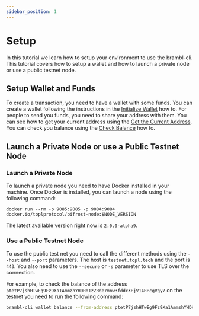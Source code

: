 ```yaml
---
sidebar_position: 1
---
```


# Setup

In this tutorial we learn how to setup your environment to use the brambl-cli.
This tutorial covers how to setup a wallet and how to launch a private node or
use a public testnet node.

## Setup Wallet and Funds

To create a transaction, you need to have a wallet with some funds. You can 
create a wallet following the instructions in the
[Initialize Wallet](/docs/current/how-tos/initialize-wallet) how to. For people
to send you funds, you need to share your address with them. You can see how
to get your current address using the 
[Get the Current Address](/docs/current/how-tos/current-address). You can check you balance
using the [Check Balance](/docs/current/how-tos/check-balance) how to.

## Launch a Private Node or use a Public Testnet Node

### Launch a Private Node

To launch a private node you need to have Docker installed in your machine. Once
Docker is installed, you can launch a node using the following command:

```
docker run --rm -p 9085:9085 -p 9084:9084 docker.io/toplprotocol/bifrost-node:$NODE_VERSION
```

The latest available version right now is `2.0.0-alpha9`.

### Use a Public Testnet Node

To use the public test net you need to call the different methods using the 
`--host` and `--port` parameters. The host is `testnet.topl.tech` and the port
is `443`. You also need to use the `--secure` or `-s` parameter to use TLS over the
connection.

For example, to check the balance of the address `ptetP7jshHTwEg9Fz9Xa1AmmzhYHDHo1zZRde7mnw3fddcXPjV14RPcgVgy7`
on the testnet you need to run the following command:

```bash
brambl-cli wallet balance --from-address ptetP7jshHTwEg9Fz9Xa1AmmzhYHDHo1zZRde7mnw3fddcXPjV14RPcgVgy7 --walletdb $WALLET --host testnet.topl.tech --port 443 -s true
```
